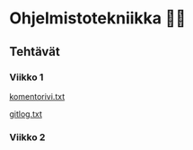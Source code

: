 # Ohjelmistotekniikka :man_technologist:

## Tehtävät

### Viikko 1

[komentorivi.txt](https://github.com/Jonne-Sotala/ot-harjoitustyo/blob/main/laskarit/viikko1/komentorivi.txt)

[gitlog.txt](https://github.com/Jonne-Sotala/ot-harjoitustyo/blob/main/laskarit/viikko1/gitlog.txt)

### Viikko 2
